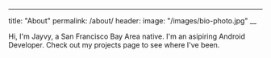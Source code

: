 ___
title: "About"
permalink: /about/
header:
  image: "/images/bio-photo.jpg"
__

Hi, I'm Jayvy, a San Francisco Bay Area native. I'm an asipiring Android Developer. Check out my projects page to see where I've been.